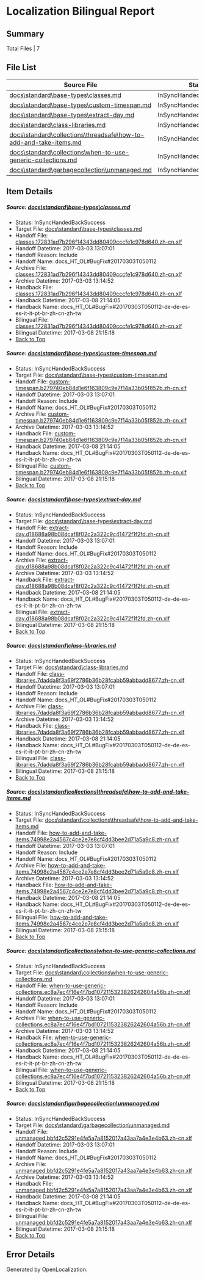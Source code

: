# <a name='report-top'></a> Localization Bilingual Report

## Summary
 Total Files | 7

## File List
 Source File | Status | Details 
 ----------- | ------ | ------- 
 [docs\standard\base-types\classes.md](https://github.com/dotnet/docs/blob/90fe68f7f3c4b46502b5d3770b1a2d57c6af748a/docs/standard/base-types/classes.md) | InSyncHandedBackSuccess | [Details](#ae677af2590636fd144d8978a3500c37f9d336153329)
 [docs\standard\base-types\custom-timespan.md](https://github.com/dotnet/docs/blob/90fe68f7f3c4b46502b5d3770b1a2d57c6af748a/docs/standard/base-types/custom-timespan.md) | InSyncHandedBackSuccess | [Details](#bec60437d4345decaf38f2bbb9434922ac8896833338)
 [docs\standard\base-types\extract-day.md](https://github.com/dotnet/docs/blob/90fe68f7f3c4b46502b5d3770b1a2d57c6af748a/docs/standard/base-types/extract-day.md) | InSyncHandedBackSuccess | [Details](#1b9d1d497524e62e5758c9be7be7b586a421a2583344)
 [docs\standard\class-libraries.md](https://github.com/dotnet/docs/blob/90fe68f7f3c4b46502b5d3770b1a2d57c6af748a/docs/standard/class-libraries.md) | InSyncHandedBackSuccess | [Details](#028fd4961c97e31ea9f213b832c723b2ce2cf27c3378)
 [docs\standard\collections\threadsafe\how-to-add-and-take-items.md](https://github.com/dotnet/docs/blob/90fe68f7f3c4b46502b5d3770b1a2d57c6af748a/docs/standard/collections/threadsafe/how-to-add-and-take-items.md) | InSyncHandedBackSuccess | [Details](#e560eb44f783aaa50ec335df4f3171090d238f323388)
 [docs\standard\collections\when-to-use-generic-collections.md](https://github.com/dotnet/docs/blob/90fe68f7f3c4b46502b5d3770b1a2d57c6af748a/docs/standard/collections/when-to-use-generic-collections.md) | InSyncHandedBackSuccess | [Details](#bde317c165981775330e1d0d8261d355e2401bc93395)
 [docs\standard\garbagecollection\unmanaged.md](https://github.com/dotnet/docs/blob/90fe68f7f3c4b46502b5d3770b1a2d57c6af748a/docs/standard/garbagecollection/unmanaged.md) | InSyncHandedBackSuccess | [Details](#43ad8829de51775b23d1e00d9b4e2a4f4b240e943423)

## Item Details
##### <a name='ae677af2590636fd144d8978a3500c37f9d336153329'></a> Source: [docs\standard\base-types\classes.md](https://github.com/dotnet/docs/blob/90fe68f7f3c4b46502b5d3770b1a2d57c6af748a/docs/standard/base-types/classes.md)
* Status: InSyncHandedBackSuccess
* Target File: [docs\standard\base-types\classes.md](https://github.com/dotnet/docs.zh-cn/blob/5db9246561bc5880caf86e0b8e69d0c078105802/docs/standard/base-types/classes.md)
* Handoff File: [classes.172831ad7b296f14343dd80409cccfe1c978d640.zh-cn.xlf](https://github.com/dotnet/docs.handoff/blob/406e8740dd998908549c57c85872ec780a130cdf/ol-handoff/dotnet/docs.zh-cn/master/dotnet-core/classes.172831ad7b296f14343dd80409cccfe1c978d640.zh-cn.xlf)
* Handoff Datetime: 2017-03-03 13:07:01
* Handoff Reason: Include
* Handoff Name: docs_HT_OL#BugFix#20170303T050112
* Archive File: [classes.172831ad7b296f14343dd80409cccfe1c978d640.zh-cn.xlf](https://github.com/dotnet/docs.handoff/blob/03ce65f61d9731447656e04e57b587817bdd5223/ol-archive/dotnet/docs.zh-cn/master/dotnet-core/classes.172831ad7b296f14343dd80409cccfe1c978d640.zh-cn.xlf)
* Archive Datetime: 2017-03-03 13:14:52
* Handback File: [classes.172831ad7b296f14343dd80409cccfe1c978d640.zh-cn.xlf](https://github.com/dotnet/docs.handback/blob/326de2fa2e2db2bd47692498d6a7cb8ba0459b59/ol-handback/dotnet/docs.zh-cn/master/dotnet-core/classes.172831ad7b296f14343dd80409cccfe1c978d640.zh-cn.xlf)
* Handback Datetime: 2017-03-08 21:14:05
* Handback Name: docs_HT_OL#BugFix#20170303T050112-de-de-es-es-it-it-pt-br-zh-cn-zh-tw
* Bilingual File: [classes.172831ad7b296f14343dd80409cccfe1c978d640.zh-cn.xlf](https://github.com/dotnet/docs.handback/blob/326de2fa2e2db2bd47692498d6a7cb8ba0459b59/ol-handback/dotnet/docs.zh-cn/master/dotnet-core/classes.172831ad7b296f14343dd80409cccfe1c978d640.zh-cn.xlf)
* Bilingual Datetime: 2017-03-08 21:15:18
* [Back to Top](#report-top)

##### <a name='bec60437d4345decaf38f2bbb9434922ac8896833338'></a> Source: [docs\standard\base-types\custom-timespan.md](https://github.com/dotnet/docs/blob/90fe68f7f3c4b46502b5d3770b1a2d57c6af748a/docs/standard/base-types/custom-timespan.md)
* Status: InSyncHandedBackSuccess
* Target File: [docs\standard\base-types\custom-timespan.md](https://github.com/dotnet/docs.zh-cn/blob/5db9246561bc5880caf86e0b8e69d0c078105802/docs/standard/base-types/custom-timespan.md)
* Handoff File: [custom-timespan.b279740eb84d1e6f163809c9e7f14a33b05f852b.zh-cn.xlf](https://github.com/dotnet/docs.handoff/blob/406e8740dd998908549c57c85872ec780a130cdf/ol-handoff/dotnet/docs.zh-cn/master/dotnet-core/custom-timespan.b279740eb84d1e6f163809c9e7f14a33b05f852b.zh-cn.xlf)
* Handoff Datetime: 2017-03-03 13:07:01
* Handoff Reason: Include
* Handoff Name: docs_HT_OL#BugFix#20170303T050112
* Archive File: [custom-timespan.b279740eb84d1e6f163809c9e7f14a33b05f852b.zh-cn.xlf](https://github.com/dotnet/docs.handoff/blob/03ce65f61d9731447656e04e57b587817bdd5223/ol-archive/dotnet/docs.zh-cn/master/dotnet-core/custom-timespan.b279740eb84d1e6f163809c9e7f14a33b05f852b.zh-cn.xlf)
* Archive Datetime: 2017-03-03 13:14:52
* Handback File: [custom-timespan.b279740eb84d1e6f163809c9e7f14a33b05f852b.zh-cn.xlf](https://github.com/dotnet/docs.handback/blob/326de2fa2e2db2bd47692498d6a7cb8ba0459b59/ol-handback/dotnet/docs.zh-cn/master/dotnet-core/custom-timespan.b279740eb84d1e6f163809c9e7f14a33b05f852b.zh-cn.xlf)
* Handback Datetime: 2017-03-08 21:14:05
* Handback Name: docs_HT_OL#BugFix#20170303T050112-de-de-es-es-it-it-pt-br-zh-cn-zh-tw
* Bilingual File: [custom-timespan.b279740eb84d1e6f163809c9e7f14a33b05f852b.zh-cn.xlf](https://github.com/dotnet/docs.handback/blob/326de2fa2e2db2bd47692498d6a7cb8ba0459b59/ol-handback/dotnet/docs.zh-cn/master/dotnet-core/custom-timespan.b279740eb84d1e6f163809c9e7f14a33b05f852b.zh-cn.xlf)
* Bilingual Datetime: 2017-03-08 21:15:18
* [Back to Top](#report-top)

##### <a name='1b9d1d497524e62e5758c9be7be7b586a421a2583344'></a> Source: [docs\standard\base-types\extract-day.md](https://github.com/dotnet/docs/blob/90fe68f7f3c4b46502b5d3770b1a2d57c6af748a/docs/standard/base-types/extract-day.md)
* Status: InSyncHandedBackSuccess
* Target File: [docs\standard\base-types\extract-day.md](https://github.com/dotnet/docs.zh-cn/blob/5db9246561bc5880caf86e0b8e69d0c078105802/docs/standard/base-types/extract-day.md)
* Handoff File: [extract-day.d18688a98b08dcaf8f02c2a322c9c41472f1f2fd.zh-cn.xlf](https://github.com/dotnet/docs.handoff/blob/406e8740dd998908549c57c85872ec780a130cdf/ol-handoff/dotnet/docs.zh-cn/master/dotnet-core/extract-day.d18688a98b08dcaf8f02c2a322c9c41472f1f2fd.zh-cn.xlf)
* Handoff Datetime: 2017-03-03 13:07:01
* Handoff Reason: Include
* Handoff Name: docs_HT_OL#BugFix#20170303T050112
* Archive File: [extract-day.d18688a98b08dcaf8f02c2a322c9c41472f1f2fd.zh-cn.xlf](https://github.com/dotnet/docs.handoff/blob/03ce65f61d9731447656e04e57b587817bdd5223/ol-archive/dotnet/docs.zh-cn/master/dotnet-core/extract-day.d18688a98b08dcaf8f02c2a322c9c41472f1f2fd.zh-cn.xlf)
* Archive Datetime: 2017-03-03 13:14:52
* Handback File: [extract-day.d18688a98b08dcaf8f02c2a322c9c41472f1f2fd.zh-cn.xlf](https://github.com/dotnet/docs.handback/blob/326de2fa2e2db2bd47692498d6a7cb8ba0459b59/ol-handback/dotnet/docs.zh-cn/master/dotnet-core/extract-day.d18688a98b08dcaf8f02c2a322c9c41472f1f2fd.zh-cn.xlf)
* Handback Datetime: 2017-03-08 21:14:05
* Handback Name: docs_HT_OL#BugFix#20170303T050112-de-de-es-es-it-it-pt-br-zh-cn-zh-tw
* Bilingual File: [extract-day.d18688a98b08dcaf8f02c2a322c9c41472f1f2fd.zh-cn.xlf](https://github.com/dotnet/docs.handback/blob/326de2fa2e2db2bd47692498d6a7cb8ba0459b59/ol-handback/dotnet/docs.zh-cn/master/dotnet-core/extract-day.d18688a98b08dcaf8f02c2a322c9c41472f1f2fd.zh-cn.xlf)
* Bilingual Datetime: 2017-03-08 21:15:18
* [Back to Top](#report-top)

##### <a name='028fd4961c97e31ea9f213b832c723b2ce2cf27c3378'></a> Source: [docs\standard\class-libraries.md](https://github.com/dotnet/docs/blob/90fe68f7f3c4b46502b5d3770b1a2d57c6af748a/docs/standard/class-libraries.md)
* Status: InSyncHandedBackSuccess
* Target File: [docs\standard\class-libraries.md](https://github.com/dotnet/docs.zh-cn/blob/5db9246561bc5880caf86e0b8e69d0c078105802/docs/standard/class-libraries.md)
* Handoff File: [class-libraries.7dadda8f3a69f2786b36b28fcabb59abbadd8677.zh-cn.xlf](https://github.com/dotnet/docs.handoff/blob/406e8740dd998908549c57c85872ec780a130cdf/ol-handoff/dotnet/docs.zh-cn/master/dotnet-core/class-libraries.7dadda8f3a69f2786b36b28fcabb59abbadd8677.zh-cn.xlf)
* Handoff Datetime: 2017-03-03 13:07:01
* Handoff Reason: Include
* Handoff Name: docs_HT_OL#BugFix#20170303T050112
* Archive File: [class-libraries.7dadda8f3a69f2786b36b28fcabb59abbadd8677.zh-cn.xlf](https://github.com/dotnet/docs.handoff/blob/03ce65f61d9731447656e04e57b587817bdd5223/ol-archive/dotnet/docs.zh-cn/master/dotnet-core/class-libraries.7dadda8f3a69f2786b36b28fcabb59abbadd8677.zh-cn.xlf)
* Archive Datetime: 2017-03-03 13:14:52
* Handback File: [class-libraries.7dadda8f3a69f2786b36b28fcabb59abbadd8677.zh-cn.xlf](https://github.com/dotnet/docs.handback/blob/326de2fa2e2db2bd47692498d6a7cb8ba0459b59/ol-handback/dotnet/docs.zh-cn/master/dotnet-core/class-libraries.7dadda8f3a69f2786b36b28fcabb59abbadd8677.zh-cn.xlf)
* Handback Datetime: 2017-03-08 21:14:05
* Handback Name: docs_HT_OL#BugFix#20170303T050112-de-de-es-es-it-it-pt-br-zh-cn-zh-tw
* Bilingual File: [class-libraries.7dadda8f3a69f2786b36b28fcabb59abbadd8677.zh-cn.xlf](https://github.com/dotnet/docs.handback/blob/326de2fa2e2db2bd47692498d6a7cb8ba0459b59/ol-handback/dotnet/docs.zh-cn/master/dotnet-core/class-libraries.7dadda8f3a69f2786b36b28fcabb59abbadd8677.zh-cn.xlf)
* Bilingual Datetime: 2017-03-08 21:15:18
* [Back to Top](#report-top)

##### <a name='e560eb44f783aaa50ec335df4f3171090d238f323388'></a> Source: [docs\standard\collections\threadsafe\how-to-add-and-take-items.md](https://github.com/dotnet/docs/blob/90fe68f7f3c4b46502b5d3770b1a2d57c6af748a/docs/standard/collections/threadsafe/how-to-add-and-take-items.md)
* Status: InSyncHandedBackSuccess
* Target File: [docs\standard\collections\threadsafe\how-to-add-and-take-items.md](https://github.com/dotnet/docs.zh-cn/blob/5db9246561bc5880caf86e0b8e69d0c078105802/docs/standard/collections/threadsafe/how-to-add-and-take-items.md)
* Handoff File: [how-to-add-and-take-items.74998e2a4567c4ce2e7e8cf4dd3bee2d71a5a9c8.zh-cn.xlf](https://github.com/dotnet/docs.handoff/blob/406e8740dd998908549c57c85872ec780a130cdf/ol-handoff/dotnet/docs.zh-cn/master/dotnet-core/how-to-add-and-take-items.74998e2a4567c4ce2e7e8cf4dd3bee2d71a5a9c8.zh-cn.xlf)
* Handoff Datetime: 2017-03-03 13:07:01
* Handoff Reason: Include
* Handoff Name: docs_HT_OL#BugFix#20170303T050112
* Archive File: [how-to-add-and-take-items.74998e2a4567c4ce2e7e8cf4dd3bee2d71a5a9c8.zh-cn.xlf](https://github.com/dotnet/docs.handoff/blob/03ce65f61d9731447656e04e57b587817bdd5223/ol-archive/dotnet/docs.zh-cn/master/dotnet-core/how-to-add-and-take-items.74998e2a4567c4ce2e7e8cf4dd3bee2d71a5a9c8.zh-cn.xlf)
* Archive Datetime: 2017-03-03 13:14:52
* Handback File: [how-to-add-and-take-items.74998e2a4567c4ce2e7e8cf4dd3bee2d71a5a9c8.zh-cn.xlf](https://github.com/dotnet/docs.handback/blob/326de2fa2e2db2bd47692498d6a7cb8ba0459b59/ol-handback/dotnet/docs.zh-cn/master/dotnet-core/how-to-add-and-take-items.74998e2a4567c4ce2e7e8cf4dd3bee2d71a5a9c8.zh-cn.xlf)
* Handback Datetime: 2017-03-08 21:14:05
* Handback Name: docs_HT_OL#BugFix#20170303T050112-de-de-es-es-it-it-pt-br-zh-cn-zh-tw
* Bilingual File: [how-to-add-and-take-items.74998e2a4567c4ce2e7e8cf4dd3bee2d71a5a9c8.zh-cn.xlf](https://github.com/dotnet/docs.handback/blob/326de2fa2e2db2bd47692498d6a7cb8ba0459b59/ol-handback/dotnet/docs.zh-cn/master/dotnet-core/how-to-add-and-take-items.74998e2a4567c4ce2e7e8cf4dd3bee2d71a5a9c8.zh-cn.xlf)
* Bilingual Datetime: 2017-03-08 21:15:18
* [Back to Top](#report-top)

##### <a name='bde317c165981775330e1d0d8261d355e2401bc93395'></a> Source: [docs\standard\collections\when-to-use-generic-collections.md](https://github.com/dotnet/docs/blob/90fe68f7f3c4b46502b5d3770b1a2d57c6af748a/docs/standard/collections/when-to-use-generic-collections.md)
* Status: InSyncHandedBackSuccess
* Target File: [docs\standard\collections\when-to-use-generic-collections.md](https://github.com/dotnet/docs.zh-cn/blob/5db9246561bc5880caf86e0b8e69d0c078105802/docs/standard/collections/when-to-use-generic-collections.md)
* Handoff File: [when-to-use-generic-collections.ec8a7ec4f16e4f7bd1072115323826242604a56b.zh-cn.xlf](https://github.com/dotnet/docs.handoff/blob/406e8740dd998908549c57c85872ec780a130cdf/ol-handoff/dotnet/docs.zh-cn/master/dotnet-core/when-to-use-generic-collections.ec8a7ec4f16e4f7bd1072115323826242604a56b.zh-cn.xlf)
* Handoff Datetime: 2017-03-03 13:07:01
* Handoff Reason: Include
* Handoff Name: docs_HT_OL#BugFix#20170303T050112
* Archive File: [when-to-use-generic-collections.ec8a7ec4f16e4f7bd1072115323826242604a56b.zh-cn.xlf](https://github.com/dotnet/docs.handoff/blob/03ce65f61d9731447656e04e57b587817bdd5223/ol-archive/dotnet/docs.zh-cn/master/dotnet-core/when-to-use-generic-collections.ec8a7ec4f16e4f7bd1072115323826242604a56b.zh-cn.xlf)
* Archive Datetime: 2017-03-03 13:14:52
* Handback File: [when-to-use-generic-collections.ec8a7ec4f16e4f7bd1072115323826242604a56b.zh-cn.xlf](https://github.com/dotnet/docs.handback/blob/326de2fa2e2db2bd47692498d6a7cb8ba0459b59/ol-handback/dotnet/docs.zh-cn/master/dotnet-core/when-to-use-generic-collections.ec8a7ec4f16e4f7bd1072115323826242604a56b.zh-cn.xlf)
* Handback Datetime: 2017-03-08 21:14:05
* Handback Name: docs_HT_OL#BugFix#20170303T050112-de-de-es-es-it-it-pt-br-zh-cn-zh-tw
* Bilingual File: [when-to-use-generic-collections.ec8a7ec4f16e4f7bd1072115323826242604a56b.zh-cn.xlf](https://github.com/dotnet/docs.handback/blob/326de2fa2e2db2bd47692498d6a7cb8ba0459b59/ol-handback/dotnet/docs.zh-cn/master/dotnet-core/when-to-use-generic-collections.ec8a7ec4f16e4f7bd1072115323826242604a56b.zh-cn.xlf)
* Bilingual Datetime: 2017-03-08 21:15:18
* [Back to Top](#report-top)

##### <a name='43ad8829de51775b23d1e00d9b4e2a4f4b240e943423'></a> Source: [docs\standard\garbagecollection\unmanaged.md](https://github.com/dotnet/docs/blob/90fe68f7f3c4b46502b5d3770b1a2d57c6af748a/docs/standard/garbagecollection/unmanaged.md)
* Status: InSyncHandedBackSuccess
* Target File: [docs\standard\garbagecollection\unmanaged.md](https://github.com/dotnet/docs.zh-cn/blob/5db9246561bc5880caf86e0b8e69d0c078105802/docs/standard/garbagecollection/unmanaged.md)
* Handoff File: [unmanaged.bbfd2c5291e4fe5a7a8152017a43aa7a4e3e4b63.zh-cn.xlf](https://github.com/dotnet/docs.handoff/blob/406e8740dd998908549c57c85872ec780a130cdf/ol-handoff/dotnet/docs.zh-cn/master/dotnet-core/unmanaged.bbfd2c5291e4fe5a7a8152017a43aa7a4e3e4b63.zh-cn.xlf)
* Handoff Datetime: 2017-03-03 13:07:01
* Handoff Reason: Include
* Handoff Name: docs_HT_OL#BugFix#20170303T050112
* Archive File: [unmanaged.bbfd2c5291e4fe5a7a8152017a43aa7a4e3e4b63.zh-cn.xlf](https://github.com/dotnet/docs.handoff/blob/03ce65f61d9731447656e04e57b587817bdd5223/ol-archive/dotnet/docs.zh-cn/master/dotnet-core/unmanaged.bbfd2c5291e4fe5a7a8152017a43aa7a4e3e4b63.zh-cn.xlf)
* Archive Datetime: 2017-03-03 13:14:52
* Handback File: [unmanaged.bbfd2c5291e4fe5a7a8152017a43aa7a4e3e4b63.zh-cn.xlf](https://github.com/dotnet/docs.handback/blob/326de2fa2e2db2bd47692498d6a7cb8ba0459b59/ol-handback/dotnet/docs.zh-cn/master/dotnet-core/unmanaged.bbfd2c5291e4fe5a7a8152017a43aa7a4e3e4b63.zh-cn.xlf)
* Handback Datetime: 2017-03-08 21:14:05
* Handback Name: docs_HT_OL#BugFix#20170303T050112-de-de-es-es-it-it-pt-br-zh-cn-zh-tw
* Bilingual File: [unmanaged.bbfd2c5291e4fe5a7a8152017a43aa7a4e3e4b63.zh-cn.xlf](https://github.com/dotnet/docs.handback/blob/326de2fa2e2db2bd47692498d6a7cb8ba0459b59/ol-handback/dotnet/docs.zh-cn/master/dotnet-core/unmanaged.bbfd2c5291e4fe5a7a8152017a43aa7a4e3e4b63.zh-cn.xlf)
* Bilingual Datetime: 2017-03-08 21:15:18
* [Back to Top](#report-top)


## Error Details

Generated by OpenLocalization.
